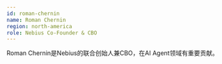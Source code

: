 ```yaml
---
id: roman-chernin
name: Roman Chernin
region: north-america
role: Nebius Co-Founder & CBO
---
```


Roman Chernin是Nebius的联合创始人兼CBO，在AI Agent领域有重要贡献。

